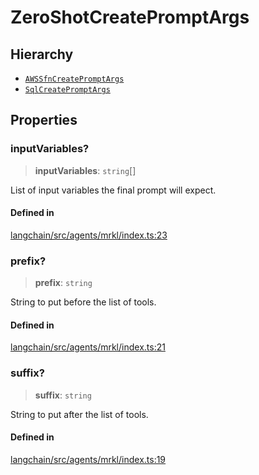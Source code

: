 ZeroShotCreatePromptArgs
========================

Hierarchy[​](#hierarchy "Direct link to Hierarchy")
---------------------------------------------------

*   [`AWSSfnCreatePromptArgs`](/docs/api/agents_toolkits_aws_sfn/interfaces/AWSSfnCreatePromptArgs)
*   [`SqlCreatePromptArgs`](/docs/api/agents_toolkits_sql/interfaces/SqlCreatePromptArgs)

Properties[​](#properties "Direct link to Properties")
------------------------------------------------------

### inputVariables?[​](#inputvariables "Direct link to inputVariables?")

> **inputVariables**: `string`\[\]

List of input variables the final prompt will expect.

#### Defined in[​](#defined-in "Direct link to Defined in")

[langchain/src/agents/mrkl/index.ts:23](https://github.com/hwchase17/langchainjs/blob/46e1734/langchain/src/agents/mrkl/index.ts#L23)

### prefix?[​](#prefix "Direct link to prefix?")

> **prefix**: `string`

String to put before the list of tools.

#### Defined in[​](#defined-in-1 "Direct link to Defined in")

[langchain/src/agents/mrkl/index.ts:21](https://github.com/hwchase17/langchainjs/blob/46e1734/langchain/src/agents/mrkl/index.ts#L21)

### suffix?[​](#suffix "Direct link to suffix?")

> **suffix**: `string`

String to put after the list of tools.

#### Defined in[​](#defined-in-2 "Direct link to Defined in")

[langchain/src/agents/mrkl/index.ts:19](https://github.com/hwchase17/langchainjs/blob/46e1734/langchain/src/agents/mrkl/index.ts#L19)